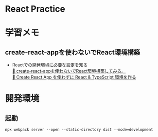# React Practice 


# 学習メモ
## create-react-appを使わないでReact環境構築
- Reactでの開発環境に必要な設定を知る  
[🔗 create-react-appを使わないでReact環境構築してみる。](https://qiita.com/kztmk_media_pep/items/a79b5ac1eea40612ec3e)  
[🔗 Create React App を使わずに React & TypeScript 環境を作る](https://enjoyworks.jp/tech-blog/6889)


# 開発環境
## 起動
```
npx webpack server --open --static-directory dist --mode=development
```


